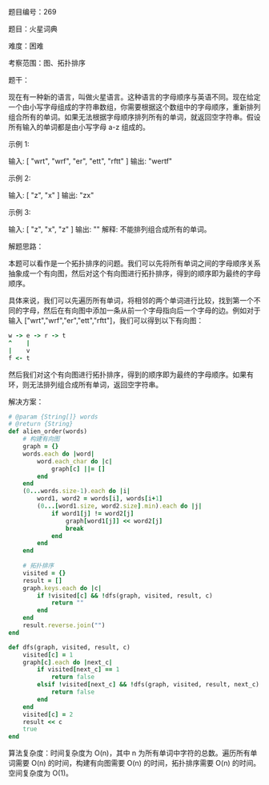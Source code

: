 题目编号：269

题目：火星词典

难度：困难

考察范围：图、拓扑排序

题干：

现在有一种新的语言，叫做火星语言。这种语言的字母顺序与英语不同。现在给定一个由小写字母组成的字符串数组，你需要根据这个数组中的字母顺序，重新排列组合所有的单词。如果无法根据字母顺序排列所有的单词，就返回空字符串。假设所有输入的单词都是由小写字母 a-z 组成的。

示例 1:

输入:
[
  "wrt",
  "wrf",
  "er",
  "ett",
  "rftt"
]
输出: "wertf"

示例 2:

输入:
[
  "z",
  "x"
]
输出: "zx"

示例 3:

输入:
[
  "z",
  "x",
  "z"
] 
输出: "" 
解释: 不能排列组合成所有的单词。

解题思路：

本题可以看作是一个拓扑排序的问题。我们可以先将所有单词之间的字母顺序关系抽象成一个有向图，然后对这个有向图进行拓扑排序，得到的顺序即为最终的字母顺序。

具体来说，我们可以先遍历所有单词，将相邻的两个单词进行比较，找到第一个不同的字母，然后在有向图中添加一条从前一个字母指向后一个字母的边。例如对于输入 ["wrt","wrf","er","ett","rftt"]，我们可以得到以下有向图：

```ruby
w -> e -> r -> t
^    |
|    v
f <- t
```

然后我们对这个有向图进行拓扑排序，得到的顺序即为最终的字母顺序。如果有环，则无法排列组合成所有单词，返回空字符串。

解决方案：

```ruby
# @param {String[]} words
# @return {String}
def alien_order(words)
    # 构建有向图
    graph = {}
    words.each do |word|
        word.each_char do |c|
            graph[c] ||= []
        end
    end
    (0...words.size-1).each do |i|
        word1, word2 = words[i], words[i+1]
        (0...[word1.size, word2.size].min).each do |j|
            if word1[j] != word2[j]
                graph[word1[j]] << word2[j]
                break
            end
        end
    end
    
    # 拓扑排序
    visited = {}
    result = []
    graph.keys.each do |c|
        if !visited[c] && !dfs(graph, visited, result, c)
            return ""
        end
    end
    result.reverse.join("")
end

def dfs(graph, visited, result, c)
    visited[c] = 1
    graph[c].each do |next_c|
        if visited[next_c] == 1
            return false
        elsif !visited[next_c] && !dfs(graph, visited, result, next_c)
            return false
        end
    end
    visited[c] = 2
    result << c
    true
end
```

算法复杂度：时间复杂度为 O(n)，其中 n 为所有单词中字符的总数。遍历所有单词需要 O(n) 的时间，构建有向图需要 O(n) 的时间，拓扑排序需要 O(n) 的时间。空间复杂度为 O(1)。